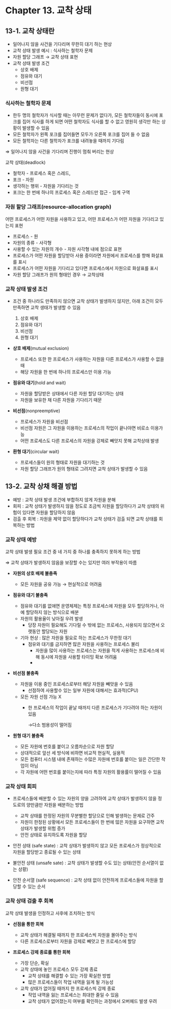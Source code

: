 # Chapter 13. 교착 상태

## 13-1. 교착 상태란

- 일어나지 않을 사건을 기다리며 무한히 대기 하는 현상
- 교착 상태 발생 예시 : 식사하는 철학자 문제
- 자원 할당 그래프 → 교착 상태 표현
- 교착 상태 발생 조건
    - 상호 배제
    - 점유와 대기
    - 비선점
    - 원형 대기

### 식사하는 철학자 문제

- 한두 명의 철학자가 식사할 때는 아무런 문제가 없다가,
  모든 철학자들이 동시에 포크를 집어 식사를 하게 되면 어떤 철학자도 식사를 할 수 없고 영원히 생각만 하는 상황이 발생할 수 있음
- 모든 철학자가 왼쪽 포크를 집어들면 모두가 오른쪽 포크를 집어 들 수 없음
- 모든 철학자는 다른 철학자가 포크를 내려놓을 때까지 기다림

⇒ 일어나지 않을 사건을 기다리며 진행이 멈춰 버리는 현상

교착 상태(deadlock)

- 철학자 - 프로세스 혹은 스레드,
- 포크 - 자원
- 생각하는 행위 - 자원을 기다리는 것
- 포크는 한 번에 하나의 프로세스 혹은 스레드만 접근 - 임계 구역

### 자원 할당 그래프(resource-allocation graph)

어떤 프로세스가 어떤 자원을 사용하고 있고, 어떤 프로세스가 어떤 자원을 기다리고 있는지 표현

- 프로세스 - 원
- 자원의 종류 - 사각형
- 사용할 수 있는 자원의 개수 - 자원 사각형 내에 점으로 표현
- 프로세스가 어떤 자원을 할당받아 사용 중이라면 자원에서 프로세스를 향해 화살표를 표시
- 프로세스가 어떤 자원을 기다리고 있다면 프로세스에서 자원으로 화살표를 표시
- 자원 할당 그래프가 원의 형태인 경우 → 교착상태

### 교착 상태 발생 조건

- 조건 중 하나라도 만족하지 않으면 교착 상태가 발생하지 않지만, 아래 조건이 모두 만족하면 교착 생태가 발생할 수 있음
    1. 상호 배제
    2. 점유와 대기
    3. 비선점
    4. 원형 대기

- **상호 배제**(mutual exclusion)
    - 프로세스 또한 한 프로세스가 사용하는 자원을 다른 프로세스가 사용할 수 없을 때
    - 해당 자원을 한 번에 하나의 프로세스만 이용 가능

- **점유와 대기**(hold and wait)
    - 자원을 할당받은 상태에서 다른 자원 할당 대기하는 상태
    - 자원을 보유한 채 다른 자원을 기다리기 때문

- **비선점**(nonpreemptive)
    - 프로세스가 자원을 비선점
    - 비선점 자원은 그 자원을 이용하는 프로세스의 작업이 끝나야면 비로소 이용가능
    - 어떤 프로세스도 다른 프로세스의 자원을 강제로 빼앗지 못해 교착상태 발생

- **환형 대기**(circular wait)
    - 프로세스들이 원의 형태로 자원을 대기하는 것
    - 자원 할당 그래프가 원의 형태로 그려지면 교착 상태가 발생할 수 있음

## 13-2. 교착 상채 해결 방법

- 예방 : 교착 상태 발생 조건에 부합하지 않게 자원을 분해
- 회피 : 교착 상태가 발생하지 않을 정도로 조금씩 자원을 할당하다가 교착 상태의 위험이 있다면 자원을 할당하지 않음
- 검출 후 회복 : 자원을 제약 없이 할당하다가 교착 상태가 검출 되면 교착 상태를 회복하는 방법

### 교착 상태 예방

교착 상태 발생 필요 조건 중 네 가지 중 하나를 충족하지 못하게 하는 방법

⇒ 교착 상태가 발생하지 않음을 보장할 수는 있지만 여러 부작용이 따름

- **자원의 상호 배제 불충족**
    - 모든 자원을 공유 가능 → 현실적으로 어려움

- **점유와 대기 불충족**
    - 점유와 대기를 없애면 운영체제는 특정 프로세스에 자원을 모두 할당하거나, 아예 할당하지 않는 방식으로 배분
    - 자원의 활용율이 낮아질 우려 발생
        - 당장 자원이 필요해도 기다릴 수 밖에 없는 프로세스, 사용되지 않으면서 오랫동안 할당되는 자원
    - 기아 현상 : 많은 자원을 필요로 하는 프로세스가 무한정 대기
        - 점유와 대기를 금지하면 많은 자원을 사용하는 프로세스 불리
            - 자원을 많이 사용하는 프로세스는 자원을 적게 사용하는 프로세스에 비해 동시에 자원을 사용할 타이밍 확보 어려움
            -
- **비선점 불충족**
    - 자원을 이용 중인 프로세스로부터 해당 자원을 빼앗을 수 있음
        - 선점하여 사용할수 있는 일부 자원에 대해서는 효과적(CPU)
    - 모든 자원 선점 가능 X
        - 한 프로세스의 작업이 끝날 때까지 다른 프로세스가 기다려야 하는 자원이  있음

          →다소 범용성이 떨어짐


- **원형 대기 불충족**
    - 모든 자원에 번호를 붙이고 오름차순으로 자원 할당
    - 상대적으로 앞선 세 방식에 비하면 비교적 현실적, 실용적
    - 모든 컴퓨터 시스템 내에 존재하는 수많은 자원에 번호를 붙이는 일은 간단한 작업이 아님
    - 각 자원에 어떤 번호를 붙이는지에 따라 특정 자원의 활용률이 떨어질 수 있음

### 교착 상태 회피

- 프로세스들에 배분할 수 있는 자원의 양을 고려하여 교착 상태가 발생하지 않을 정도로의 양만큼만 자원을 배분하는 방법
    - 교착 상태를 한정된 자원의 무분별한 할당으로 인해 발생하는 문제로 간주
    - 자원이 한정된 상황에서 모든 프로세스들이 한 번에 많은 자원을 요구하면 교착 상태가 발생할 위험 증가
    - 안전 상태로 유지하도록 자원을 할당

- 안전 상태 (safe state) : 교착 상태가 발생하지 않고 모든 프로세스가 정상적으로 자원을 할당받고 종료될 수 있는 상태
- 불안전 상태 (unsafe sate) : 교착 상태가 발생할 수도 있는 상태(안전 순서열이 없는 상황)
- 안전 순서열 (safe sequence) : 교착 상태 없이 안전하게 프로세스들에 자원을 할당할 수 있는 순서

### 교착 상태 검출 후 회복

교착 상태 발생을 인정하고 사후에 조치하는 방식

- **선점을 통한 회복**
    - 교착 상태가 해결될 때까지 한 프로세스씩 자원을 몰아주는 방식
    - 다른 프로세스로부터 자원을 강제로 빼앗고 한 프로세스에 할당

- **프로세스 강제 종료를 통한 회복**
    - 가장 단순, 확실
    - 교착 상태에 놓인 프로세스 모두 강제 종료
        - 교착 상태를 해결할 수 있는 가장 확실한 방법
        - 많은 프로세스들이 작업 내역을 잃게 될 가능성
    - 교착 상태가 없어질 때까지 한 프로세스씩 강제 종료
        - 작업 내역을 잃는 프로세스는 최대한 줄일 수 있음
        - 교착 상태가 없어졌는지 여부를 확인하는 과정에서 오버헤드 발생 우려
